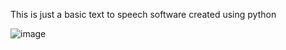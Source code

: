 This is just a basic text to speech software created using python

![image](https://github.com/user-attachments/assets/d764d56e-c9ae-4a56-906e-5687754d9096)

